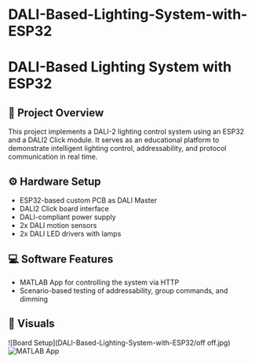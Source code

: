 # DALI-Based-Lighting-System-with-ESP32
# DALI-Based Lighting System with ESP32

## 🔧 Project Overview
This project implements a DALI-2 lighting control system using an ESP32 and a DALI2 Click module. It serves as an educational platform to demonstrate intelligent lighting control, addressability, and protocol communication in real time.

## ⚙️ Hardware Setup
- ESP32-based custom PCB as DALI Master
- DALI2 Click board interface
- DALI-compliant power supply
- 2x DALI motion sensors
- 2x DALI LED drivers with lamps

## 💻 Software Features
- MATLAB App for controlling the system via HTTP
- Scenario-based testing of addressability, group commands, and dimming

## 📸 Visuals
![Board Setup](DALI-Based-Lighting-System-with-ESP32/off off.jpg)
![MATLAB App](images/matlab_app.jpg)


